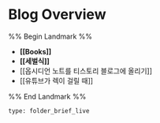 # Blog Overview

%% Begin Landmark %%
- **[[Books]]**
- **[[세벌식]]**
- [[옵시디언 노트를 티스토리 블로그에 올리기]]
- [[유튜브가 렉이 걸릴 때]]

%% End Landmark %%


```ccard
type: folder_brief_live
```

